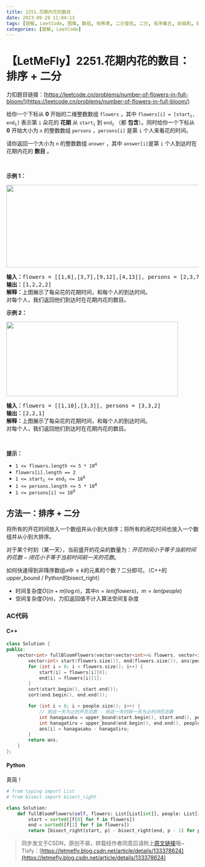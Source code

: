 ```yaml
---
title: 2251.花期内花的数目
date: 2023-09-28 11:04:13
tags: [题解, LeetCode, 困难, 数组, 哈希表, 二分查找, 二分, 有序集合, 前缀和, 排序]
categories: [题解, LeetCode]
---
```


# 【LetMeFly】2251.花期内花的数目：排序 + 二分

力扣题目链接：[https://leetcode.cn/problems/number-of-flowers-in-full-bloom/](https://leetcode.cn/problems/number-of-flowers-in-full-bloom/)

<p>给你一个下标从 <strong>0</strong>&nbsp;开始的二维整数数组&nbsp;<code>flowers</code>&nbsp;，其中&nbsp;<code>flowers[i] = [start<sub>i</sub>, end<sub>i</sub>]</code>&nbsp;表示第&nbsp;<code>i</code>&nbsp;朵花的 <strong>花期</strong>&nbsp;从&nbsp;<code>start<sub>i</sub></code>&nbsp;到&nbsp;<code>end<sub>i</sub></code>&nbsp;（都 <strong>包含</strong>）。同时给你一个下标从 <strong>0</strong>&nbsp;开始大小为 <code>n</code>&nbsp;的整数数组&nbsp;<code>persons</code>&nbsp;，<code>persons[i]</code>&nbsp;是第&nbsp;<code>i</code>&nbsp;个人来看花的时间。</p>

<p>请你返回一个大小为 <code>n</code>&nbsp;的整数数组<em>&nbsp;</em><code>answer</code>&nbsp;，其中&nbsp;<code>answer[i]</code>是第&nbsp;<code>i</code>&nbsp;个人到达时在花期内花的&nbsp;<strong>数目</strong>&nbsp;。</p>

<p>&nbsp;</p>

<p><strong>示例 1：</strong></p>

<p><img alt="" src="https://assets.leetcode.com/uploads/2022/03/02/ex1new.jpg" style="width: 550px; height: 216px;"></p>

<pre><b>输入：</b>flowers = [[1,6],[3,7],[9,12],[4,13]], persons = [2,3,7,11]
<b>输出：</b>[1,2,2,2]
<strong>解释：</strong>上图展示了每朵花的花期时间，和每个人的到达时间。
对每个人，我们返回他们到达时在花期内花的数目。
</pre>

<p><strong>示例 2：</strong></p>

<p><img alt="" src="https://assets.leetcode.com/uploads/2022/03/02/ex2new.jpg" style="width: 450px; height: 195px;"></p>

<pre><b>输入：</b>flowers = [[1,10],[3,3]], persons = [3,3,2]
<b>输出：</b>[2,2,1]
<b>解释：</b>上图展示了每朵花的花期时间，和每个人的到达时间。
对每个人，我们返回他们到达时在花期内花的数目。
</pre>

<p>&nbsp;</p>

<p><strong>提示：</strong></p>

<ul>
	<li><code>1 &lt;= flowers.length &lt;= 5 * 10<sup>4</sup></code></li>
	<li><code>flowers[i].length == 2</code></li>
	<li><code>1 &lt;= start<sub>i</sub> &lt;= end<sub>i</sub> &lt;= 10<sup>9</sup></code></li>
	<li><code>1 &lt;= persons.length &lt;= 5 * 10<sup>4</sup></code></li>
	<li><code>1 &lt;= persons[i] &lt;= 10<sup>9</sup></code></li>
</ul>


    
## 方法一：排序 + 二分

将所有的开花时间放入一个数组并从小到大排序；将所有的闭花时间也放入一个数组并从小到大排序。

对于某个时刻（某一天），当前盛开的花朵的数量为：$开花时间小于等于当前时间的花数 - 闭花小于等于当前时间前一天的花数$。

如何快速得到非降序数组$a$中$\leq k$的元素的个数？二分即可。（C++的upper_bound / Python的bisect_right）

+ 时间复杂度$O((n + m)\log n)$，其中$n = len(flowers)$，$m = len(people)$
+ 空间复杂度$O(n)$，力扣返回值不计入算法空间复杂度

### AC代码

#### C++

```cpp
class Solution {
public:
    vector<int> fullBloomFlowers(vector<vector<int>>& flowers, vector<int>& people) {
        vector<int> start(flowers.size()), end(flowers.size()), ans(people.size());
        for (int i = 0; i < flowers.size(); i++) {
            start[i] = flowers[i][0];
            end[i] = flowers[i][1];
        }
        sort(start.begin(), start.end());
        sort(end.begin(), end.end());

        for (int i = 0; i < people.size(); i++) {
            // 到这一天为止的开花总数 - 到这一天的前一天为止的闭花总数
            int hanagasaku = upper_bound(start.begin(), start.end(), people[i]) - start.begin();  // 花が咲く(はながさく)
            int hanagatiru = upper_bound(end.begin(), end.end(), people[i] - 1) - end.begin();//  花が散る(はながちる)
            ans[i] = hanagasaku - hanagatiru;
        }
        return ans;
    }
};
```

#### Python

真简！

```python
# from typing import List
# from bisect import bisect_right

class Solution:
    def fullBloomFlowers(self, flowers: List[List[int]], people: List[int]) -> List[int]:
        start = sorted([f[0] for f in flowers])
        end = sorted([f[1] for f in flowers])
        return [bisect_right(start, p) - bisect_right(end, p - 1) for p in people]

```

> 同步发文于CSDN，原创不易，转载经作者同意后请附上[原文链接](https://blog.letmefly.xyz/2023/09/28/LeetCode%202251.%E8%8A%B1%E6%9C%9F%E5%86%85%E8%8A%B1%E7%9A%84%E6%95%B0%E7%9B%AE/)哦~
> Tisfy：[https://letmefly.blog.csdn.net/article/details/133378624](https://letmefly.blog.csdn.net/article/details/133378624)
